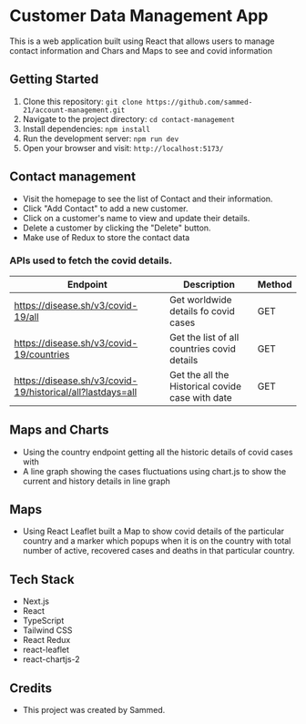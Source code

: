# Customer Data Management App

This is a web application built using  React that allows users to manage contact information and Chars and Maps to see and covid information

## Getting Started

1. Clone this repository: `git clone https://github.com/sammed-21/account-management.git`
2. Navigate to the project directory: `cd contact-management`
3. Install dependencies: `npm install`
4. Run the development server: `npm run dev`
5. Open your browser and visit: `http://localhost:5173/`

## Contact management

- Visit the homepage to see the list of Contact and their information.
- Click "Add Contact" to add a new customer.
- Click on a customer's name to view and update their details.
- Delete a customer by clicking the "Delete" button.
- Make use of Redux to store the contact data

###  APIs used to fetch the covid details.

| Endpoint                | Description                  | Method |
|-------------------------|------------------------------|--------|
| https://disease.sh/v3/covid-19/all                  | Get worldwide details fo covid cases            | GET   |
| https://disease.sh/v3/covid-19/countries             | Get the list of all countries covid details            | GET    |
| https://disease.sh/v3/covid-19/historical/all?lastdays=all            | Get the all the Historical covide case with date       | GET    |
 
## Maps and Charts

- Using the country endpoint getting all the historic details of covid cases with 
- A line graph showing the cases fluctuations using chart.js to show the current and history details in line graph

## Maps
- Using React Leaflet built a Map to show covid details of the particular country and a marker which popups when it is on the country with total number
of active, recovered cases and deaths in that particular country.





 



## Tech Stack

- Next.js
- React
- TypeScript
- Tailwind CSS
- React Redux
- react-leaflet 
- react-chartjs-2

## Credits

- This project was created by Sammed.